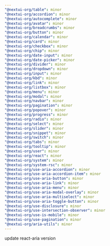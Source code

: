 ```yaml
---
"@nextui-org/table": minor
"@nextui-org/accordion": minor
"@nextui-org/autocomplete": minor
"@nextui-org/avatar": minor
"@nextui-org/breadcrumbs": minor
"@nextui-org/button": minor
"@nextui-org/calendar": minor
"@nextui-org/card": minor
"@nextui-org/checkbox": minor
"@nextui-org/chip": minor
"@nextui-org/date-input": minor
"@nextui-org/date-picker": minor
"@nextui-org/divider": minor
"@nextui-org/dropdown": minor
"@nextui-org/input": minor
"@nextui-org/kbd": minor
"@nextui-org/link": minor
"@nextui-org/listbox": minor
"@nextui-org/menu": minor
"@nextui-org/modal": minor
"@nextui-org/navbar": minor
"@nextui-org/pagination": minor
"@nextui-org/popover": minor
"@nextui-org/progress": minor
"@nextui-org/radio": minor
"@nextui-org/select": minor
"@nextui-org/slider": minor
"@nextui-org/snippet": minor
"@nextui-org/switch": minor
"@nextui-org/tabs": minor
"@nextui-org/tooltip": minor
"@nextui-org/user": minor
"@nextui-org/react": minor
"@nextui-org/system": minor
"@nextui-org/system-rsc": minor
"@nextui-org/use-aria-accordion": minor
"@nextui-org/use-aria-accordion-item": minor
"@nextui-org/use-aria-button": minor
"@nextui-org/use-aria-link": minor
"@nextui-org/use-aria-menu": minor
"@nextui-org/use-aria-modal-overlay": minor
"@nextui-org/use-aria-multiselect": minor
"@nextui-org/use-aria-toggle-button": minor
"@nextui-org/use-disclosure": minor
"@nextui-org/use-intersection-observer": minor
"@nextui-org/use-is-mobile": minor
"@nextui-org/use-pagination": minor
"@nextui-org/aria-utils": minor
---
```


update react-aria version
